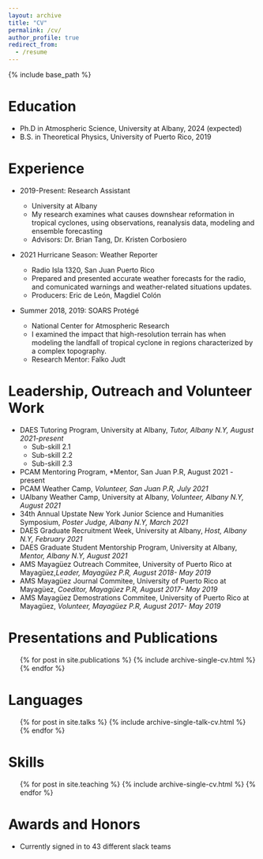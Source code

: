 ```yaml
---
layout: archive
title: "CV"
permalink: /cv/
author_profile: true
redirect_from:
  - /resume
---
```


{% include base_path %}

Education
======
* Ph.D in Atmospheric Science, University at Albany, 2024 (expected)
* B.S. in Theoretical Physics, University of Puerto Rico, 2019

Experience
======
* 2019-Present: Research Assistant
  * University at Albany
  * My research examines what causes downshear reformation in tropical cyclones, using observations, reanalysis data, modeling and ensemble forecasting
  * Advisors: Dr. Brian Tang, Dr. Kristen Corbosiero

* 2021 Hurricane Season: Weather Reporter 
  * Radio Isla 1320, San Juan Puerto Rico
  * Prepared and presented accurate weather forecasts for the radio, and comunicated warnings and weather-related situations updates. 
  * Producers: Eric de León, Magdiel Colón

* Summer 2018, 2019: SOARS Protégé
  * National Center for Atmospheric Research
  * I examined the impact that high-resolution terrain has when modeling the landfall of tropical cyclone in regions characterized by a complex topography.
  * Research Mentor: Falko Judt 
  
Leadership, Outreach and Volunteer Work 
======
* DAES Tutoring Program, University at Albany, *Tutor, Albany N.Y, August 2021-present*
  * Sub-skill 2.1
  * Sub-skill 2.2
  * Sub-skill 2.3
* PCAM Mentoring Program, *Mentor, San Juan P.R, August 2021 - present
* PCAM Weather Camp, *Volunteer, San Juan P.R, July 2021* 
* UAlbany Weather Camp, University at Albany, *Volunteer, Albany N.Y, August 2021* 
* 34th Annual Upstate New York Junior Science and Humanities Symposium, *Poster Judge, Albany N.Y, March 2021*
* DAES Graduate Recruitment Week, University at Albany, *Host, Albany N.Y, February 2021*
* DAES Graduate Student Mentorship Program, University at Albany, *Mentor, Albany N.Y, August 2021* 
* AMS Mayagüez Outreach Commitee, University of Puerto Rico at Mayagüez,*Leader, Mayagüez P.R, August 2018- May 2019*
* AMS Mayagüez Journal Commitee, University of Puerto Rico at Mayagüez, *Coeditor, Mayagüez P.R, August 2017- May 2019* 
* AMS Mayagüez Demostrations Commitee, University of Puerto Rico at Mayagüez, *Volunteer, Mayagüez P.R, August 2017- May 2019*

Presentations and Publications
======
  <ul>{% for post in site.publications %}
    {% include archive-single-cv.html %}
  {% endfor %}</ul>
  
Languages
======
  <ul>{% for post in site.talks %}
    {% include archive-single-talk-cv.html %}
  {% endfor %}</ul>
  
Skills
======
  <ul>{% for post in site.teaching %}
    {% include archive-single-cv.html %}
  {% endfor %}</ul>
  
Awards and Honors
======
* Currently signed in to 43 different slack teams
